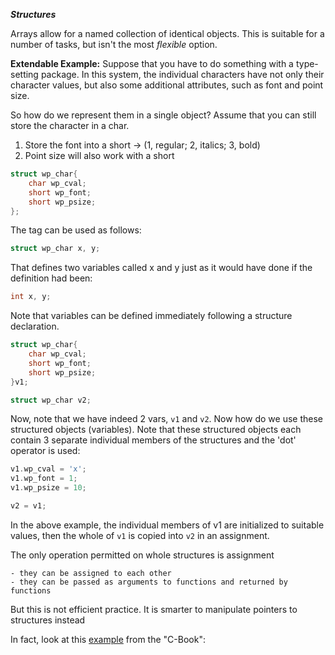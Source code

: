 ***Structures***

Arrays allow for a named collection of identical objects. This is suitable for a number of tasks, but isn't the most *flexible* option.

**Extendable Example:** Suppose that you have to do something with a type-setting package. In this system, the individual characters have not only their character values, but also some additional attributes, such as font and point size.

So how do we represent them in a single object? Assume that you can still store the character in a char.

1. Store the font into a short -> (1, regular; 2, italics; 3, bold)
2. Point size will also work with a short

```C
struct wp_char{
	char wp_cval;
	short wp_font;
	short wp_psize;
};
```

The tag can be used as follows:

```C
struct wp_char x, y;
```

That defines two variables called x and y just as it would have done if the definition had been:

```C
int x, y;
```

Note that variables can be defined immediately following a structure declaration.

```C
struct wp_char{
	char wp_cval;
	short wp_font;
	short wp_psize;
}v1;

struct wp_char v2;
```

Now, note that we have indeed 2 vars, ```v1``` and ```v2```. Now how do we use these structured objects (variables). Note that these structured objects each contain 3 separate individual members of the structures and the 'dot' operator is used:

```C
v1.wp_cval = 'x';
v1.wp_font = 1;
v1.wp_psize = 10;

v2 = v1;
```

In the above example, the individual members of v1 are initialized to suitable values, then the whole of ```v1``` is copied into ```v2``` in an assignment.

The only operation permitted on whole structures is assignment

	- they can be assigned to each other
	- they can be passed as arguments to functions and returned by functions

But this is not efficient practice. It is smarter to manipulate pointers to structures instead

In fact, look at this [example](http://publications.gbdirect.co.uk/c_book/chapter6/structures.html) from the "C-Book": 
